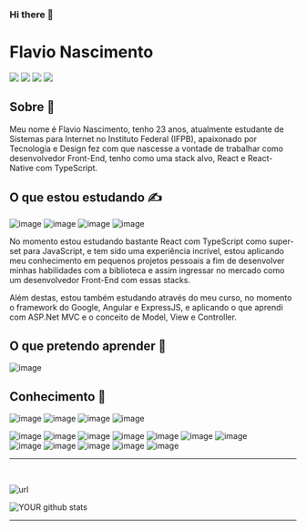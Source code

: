 ### Hi there 👋

# **Flavio Nascimento**
[<img src = "https://img.shields.io/badge/Steam-000000?style=for-the-badge&logo=steam&logoColor=white"/>](https://steamcommunity.com/id/flavinkk)
[<img src = "https://img.shields.io/badge/medium-%2312100E.svg?&style=for-the-badge&logo=medium&logoColor=white" />](https://medium.com/justflavio)
[<img src = "https://img.shields.io/badge/linkedin-%230077B5.svg?&style=for-the-badge&logo=linkedin&logoColor=white" />](https://www.linkedin.com/in/flavio-henrique-5836661a1/)
[<img src = "https://img.shields.io/badge/instagram-%23E4405F.svg?&style=for-the-badge&logo=instagram&logoColor=white">](https://www.instagram.com/apenas.flavio/)



## **Sobre** 👀
Meu nome é Flavio Nascimento, tenho 23 anos, atualmente estudante de Sistemas para Internet no Instituto Federal (IFPB), apaixonado por Tecnologia e Design fez com que nascesse a vontade de trabalhar como desenvolvedor Front-End, tenho como uma stack alvo, React e React-Native com TypeScript.
<br>

## **O que estou estudando** ✍️

![image](https://img.shields.io/badge/React-20232A?style=for-the-badge&logo=react&logoColor=61DAFB)
![image](https://img.shields.io/badge/TypeScript-007ACC?style=for-the-badge&logo=typescript&logoColor=white)
![image](https://img.shields.io/badge/Angular-DD0031?style=for-the-badge&logo=angular&logoColor=white)
![image](https://img.shields.io/badge/Express.js-000000?style=for-the-badge&logo=express&logoColor=white)

No momento estou estudando bastante React com TypeScript como super-set para JavaScript, e tem sido uma experiência incrível, estou aplicando meu conhecimento em pequenos projetos pessoais a fim de desenvolver minhas habilidades com a biblioteca e assim ingressar no mercado como um desenvolvedor Front-End com essas stacks.

Além destas, estou também estudando através do meu curso, no momento o framework do Google, Angular e ExpressJS, e aplicando o que aprendi com ASP.Net MVC e o conceito de Model, View e Controller.
<br>

## **O que pretendo aprender** 📖
![image](https://img.shields.io/badge/React_Native-20232A?style=for-the-badge&logo=react&logoColor=61DAFB)

## __Conhecimento__ 🧠
![image](https://img.shields.io/badge/Trello-0052CC?style=for-the-badge&logo=trello&logoColor=white)
![image](https://img.shields.io/badge/Notion-000000?style=for-the-badge&logo=notion&logoColor=white)
![image](https://img.shields.io/badge/Microsoft_Visio-3955A3?style=for-the-badge&logo=microsoft-visio&logoColor=white)
![image](https://img.shields.io/badge/Markdown-000000?style=for-the-badge&logo=markdown&logoColor=white)

![image](https://img.shields.io/badge/windows%20terminal-4D4D4D?style=for-the-badge&logo=windows%20terminal&logoColor=white)
![image](https://img.shields.io/badge/powershell-5391FE?style=for-the-badge&logo=powershell&logoColor=white)
![image](https://img.shields.io/badge/Windows-0078D6?style=for-the-badge&logo=windows&logoColor=white)
![image](https://img.shields.io/badge/Linux-FCC624?style=for-the-badge&logo=linux&logoColor=black)
![image](https://img.shields.io/badge/Python-FFD43B?style=for-the-badge&logo=python&logoColor=blue)
![image](https://img.shields.io/badge/C%23-239120?style=for-the-badge&logo=c-sharp&logoColor=white) 
![image](https://img.shields.io/badge/JavaScript-F7DF1E?style=for-the-badge&logo=javascript&logoColor=black)    
![image](https://img.shields.io/badge/HTML5-E34F26?style=for-the-badge&logo=html5&logoColor=white)
![image](https://img.shields.io/badge/Node.js-43853D?style=for-the-badge&logo=node.js&logoColor=white)
![image](https://img.shields.io/badge/CSS3-1572B6?style=for-the-badge&logo=css3&logoColor=white)
![image](https://img.shields.io/badge/Bootstrap-563D7C?style=for-the-badge&logo=bootstrap&logoColor=white)
![image](https://img.shields.io/badge/Git-E34F26?style=for-the-badge&logo=git&logoColor=white)

<hr>
<br>

![url](https://github-readme-stats.vercel.app/api/top-langs/?username=flavionascimento99)

![YOUR github stats](https://github-readme-stats.vercel.app/api?username=flavionascimento99&theme=default&show_icons=true) 

<hr>
<br>
